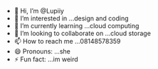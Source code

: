 - 👋 Hi, I’m @Lupiiy
- 👀 I’m interested in ...design and coding
- 🌱 I’m currently learning ...cloud computing
- 💞️ I’m looking to collaborate on ...cloud storage
- 📫 How to reach me ...08148578359
- 😄 Pronouns: ...she
- ⚡ Fun fact: ...im weird 

<!---
Lupiiy/Lupiiy is a ✨ special ✨ repository because its `README.md` (this file) appears on your GitHub profile.
You can click the Preview link to take a look at your changes.
--->
